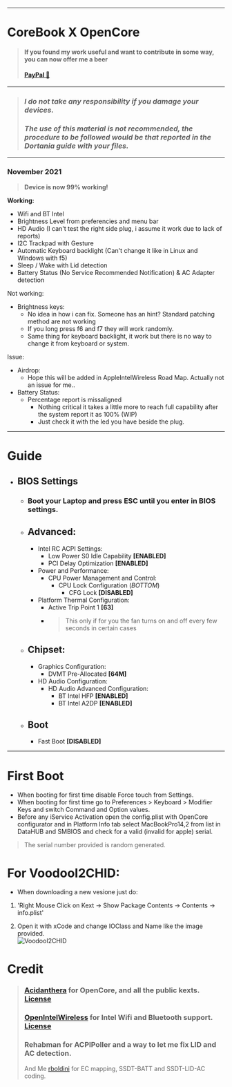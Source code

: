 
___________________________________________________________________________________

# CoreBook  X   OpenCore

> #### If you found my work useful and want to contribute in some way, you can now offer me a beer
> #### [PayPal 🍻](https://www.paypal.com/paypalme/boldiniroberto) 

___________________________________________________________________________________

> ### ***I do not take any responsibility if you damage your devices.***
> ### ***The use of this material is not recommended, the procedure to be followed would be that reported in the Dortania guide with your files.***

___________________________________________________________________________________

### November 2021
> **Device is now 99% working!**

**Working:**
- Wifi and BT Intel
- Brightness Level from preferencies and menu bar
- HD Audio (I can't test the right side plug, i assume it work due to lack of reports)
- I2C Trackpad with Gesture
- Automatic Keyboard backlight (Can't change it like in Linux and Windows with f5)
- Sleep / Wake with Lid detection
- Battery Status (No Service Recommended Notification) & AC Adapter detection

Not working:
- Brightness keys: 
  - No idea in how i can fix. Someone has an hint? Standard patching method are not working
  - If you long press f6 and f7 they will work randomly.
  - Same thing for keyboard backlight, it work but there is no way to change it from keyboard or system.

Issue:
- Airdrop: 
  - Hope this will be added in AppleIntelWireless Road Map.   Actually not an issue for me..
- Battery Status:
  - Percentage report is missaligned
    - Nothing critical it takes a little more to reach full capability after the system report it as 100% (WIP)
    - Just check it with the led you have beside the plug.

___________________________________________________________________________________

# Guide

- ## BIOS Settings
  - ### Boot your Laptop and press ESC until you enter in BIOS settings.
  - ## Advanced:
    - Intel RC ACPI Settings:
      - Low Power S0 Idle Capability  **[ENABLED]**
      - PCI Delay Optimization        **[ENABLED]**
    - Power and Performance:
      - CPU Power Management and Control:
        - CPU Lock Configuration (_BOTTOM_)
          - CFG Lock **[DISABLED]**
    - Platform Thermal Configuration:
      - Active Trip Point 1           **[63]** 
      - > This only if for you the fan turns on and off every few seconds in certain cases
  - ## Chipset:
    - Graphics Configuration:
      - DVMT Pre-Allocated            **[64M]**
    - HD Audio Configuration:
      - HD Audio Advanced Configuration:
        - BT Intel HFP                **[ENABLED]**
        - BT Intel A2DP               **[ENABLED]**
  - ## Boot
      - Fast Boot                       **[DISABLED]**
___________________________________________________________________________________

# First Boot

- When booting for first time disable Force touch from Settings.<br/>
- When booting for first time go to Preferences > Keyboard > Modifier Keys and switch Command and Option values.<br/>
- Before any iService Activation open the config.plist with OpenCore configurator and in Platform Info tab select MacBookPro14,2 from list in DataHUB and SMBIOS and check for a valid (invalid for apple) serial.<br/>

> The serial number provided is random generated.



# For VoodooI2CHID:
- When downloading a new vesione just do: <br/>
1. 'Right Mouse Click on Kext -> Show Package Contents -> Contents -> info.plist'

2. Open it with xCode and change IOClass and Name like the image provided.<br/>
![VoodooI2CHID](https://user-images.githubusercontent.com/51327886/114537073-0f20ef00-9c52-11eb-9644-af826e872b7e.png)

# Credit
> ### [Acidanthera](https://github.com/acidanthera) for OpenCore, and all the public kexts. [License](https://github.com/acidanthera/OpenCorePkg/blob/master/LICENSE.txt)
> ### [OpenIntelWireless](https://github.com/OpenIntelWireless) for Intel Wifi and Bluetooth support. [License](https://github.com/OpenIntelWireless/itlwm/blob/master/LICENSE)
> ### Rehabman for ACPIPoller and a way to let me fix LID and AC detection.
> And Me [rboldini](https://github.com/rboldini) for EC mapping, SSDT-BATT and SSDT-LID-AC coding.
